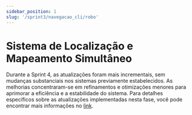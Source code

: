 ```yaml
---
sidebar_position: 1
slug: '/sprint3/navegacao_cli/robo'
---
```


# Sistema de Localização e Mapeamento Simultâneo

Durante a Sprint 4, as atualizações foram mais incrementais, sem mudanças substanciais nos sistemas previamente estabelecidos. As melhorias concentraram-se em refinamentos e otimizações menores para aprimorar a eficiência e a estabilidade do sistema. Para detalhes específicos sobre as atualizações implementadas nesta fase, você pode encontrar mais informações no [link]().






